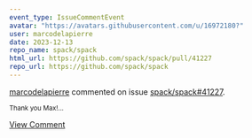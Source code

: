 ```yaml
---
event_type: IssueCommentEvent
avatar: "https://avatars.githubusercontent.com/u/16972180?"
user: marcodelapierre
date: 2023-12-13
repo_name: spack/spack
html_url: https://github.com/spack/spack/pull/41227
repo_url: https://github.com/spack/spack
---
```


<a href='https://github.com/marcodelapierre' target='_blank'>marcodelapierre</a> commented on issue <a href='https://github.com/spack/spack/pull/41227' target='_blank'>spack/spack#41227</a>.

<small>Thank you Max!...</small>

<a href='https://github.com/spack/spack/pull/41227' target='_blank'>View Comment</a>